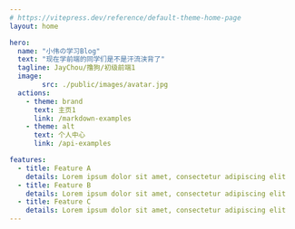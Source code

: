 ```yaml
---
# https://vitepress.dev/reference/default-theme-home-page
layout: home

hero:
  name: "小伟の学习Blog"
  text: "现在学前端的同学们是不是汗流浃背了"
  tagline: JayChou/撸狗/初级前端1
  image:
        src: ./public/images/avatar.jpg
  actions:
    - theme: brand
      text: 主页1
      link: /markdown-examples
    - theme: alt
      text: 个人中心
      link: /api-examples

features:
  - title: Feature A
    details: Lorem ipsum dolor sit amet, consectetur adipiscing elit
  - title: Feature B
    details: Lorem ipsum dolor sit amet, consectetur adipiscing elit
  - title: Feature C
    details: Lorem ipsum dolor sit amet, consectetur adipiscing elit
---
```



